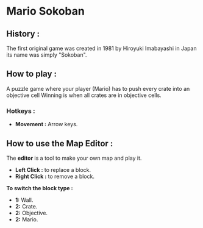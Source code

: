 # Mario Sokoban
## History :
The first original game was created in 1981 by Hiroyuki Imabayashi in Japan its name was simply "Sokoban".
## How to play :
A puzzle game where your player (Mario) has to push every crate into an objective cell
Winning is when all crates are in objective cells.
### Hotkeys :
* **Movement :** Arrow keys.
 

## How to use the Map Editor :
The **editor** is a tool to make your own map and play it.

* **Left Click :** to replace a block.
* **Right Click :** to remove a block.

**To switch the block type :**

  * **1:** Wall.
  * **2:** Crate.
  * **2:** Objective.
  * **2:** Mario.